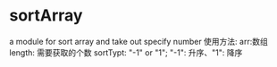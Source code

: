 # sortArray
a module for sort array and take out specify number
使用方法:
arr:数组
length: 需要获取的个数
sortTypt: "-1" or "1"; "-1": 升序、"1": 降序
